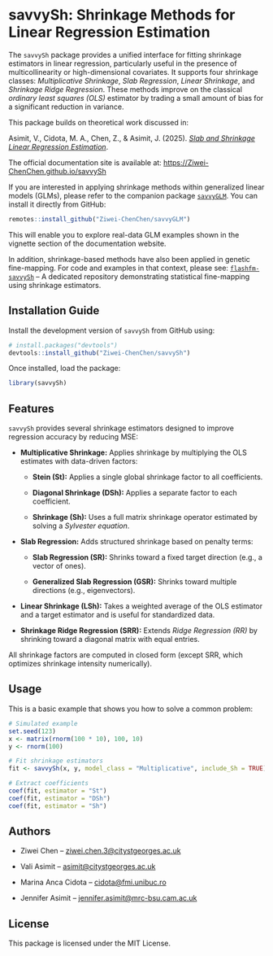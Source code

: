 # savvySh: Shrinkage Methods for Linear Regression Estimation

The `savvySh` package provides a unified interface for fitting shrinkage estimators in linear regression, particularly useful in the presence of multicollinearity or high-dimensional covariates. It supports four shrinkage classes: *Multiplicative Shrinkage*, *Slab Regression*, *Linear Shrinkage*, and *Shrinkage Ridge Regression*. These methods improve on the classical *ordinary least squares (OLS)* estimator by trading a small amount of bias for a significant reduction in variance.

This package builds on theoretical work discussed in:

Asimit, V., Cidota, M. A., Chen, Z., & Asimit, J. (2025). [*Slab and Shrinkage Linear Regression Estimation*](https://openaccess.city.ac.uk/id/eprint/35005/).

The official documentation site is available at: <https://Ziwei-ChenChen.github.io/savvySh>

If you are interested in applying shrinkage methods within generalized linear models (GLMs), please refer to the companion package [`savvyGLM`](https://github.com/Ziwei-ChenChen/savvyGLM). You can install it directly from GitHub:

``` r
remotes::install_github("Ziwei-ChenChen/savvyGLM")
```

This will enable you to explore real-data GLM examples shown in the vignette section of the documentation website.

In addition, shrinkage-based methods have also been applied in genetic fine-mapping. For code and examples in that context, please see: [`flashfm-savvySh`](https://github.com/jennasimit/flashfm-savvySh) – A dedicated repository demonstrating statistical fine-mapping using shrinkage estimators.

## Installation Guide

Install the development version of `savvySh` from GitHub using:

``` r
# install.packages("devtools")
devtools::install_github("Ziwei-ChenChen/savvySh")
```

Once installed, load the package:

``` r
library(savvySh)
```

## Features

`savvySh` provides several shrinkage estimators designed to improve regression accuracy by reducing MSE:

-   **Multiplicative Shrinkage:** Applies shrinkage by multiplying the OLS estimates with data-driven factors:

    -   **Stein (St):** Applies a single global shrinkage factor to all coefficients.

    -   **Diagonal Shrinkage (DSh):** Applies a separate factor to each coefficient.

    -   **Shrinkage (Sh):** Uses a full matrix shrinkage operator estimated by solving a *Sylvester equation*.

-   **Slab Regression:** Adds structured shrinkage based on penalty terms:

    -   **Slab Regression (SR):** Shrinks toward a fixed target direction (e.g., a vector of ones).

    -   **Generalized Slab Regression (GSR):** Shrinks toward multiple directions (e.g., eigenvectors).

-   **Linear Shrinkage (LSh):** Takes a weighted average of the OLS estimator and a target estimator and is useful for standardized data.

-   **Shrinkage Ridge Regression (SRR):** Extends *Ridge Regression (RR)* by shrinking toward a diagonal matrix with equal entries.

All shrinkage factors are computed in closed form (except SRR, which optimizes shrinkage intensity numerically).

## Usage

This is a basic example that shows you how to solve a common problem:

``` r
# Simulated example
set.seed(123)
x <- matrix(rnorm(100 * 10), 100, 10)
y <- rnorm(100)

# Fit shrinkage estimators
fit <- savvySh(x, y, model_class = "Multiplicative", include_Sh = TRUE)

# Extract coefficients
coef(fit, estimator = "St")
coef(fit, estimator = "DSh")
coef(fit, estimator = "Sh")
```

## Authors

-   Ziwei Chen – [ziwei.chen.3\@citystgeorges.ac.uk](ziwei.chen.3@citystgeorges.ac.uk)

-   Vali Asimit – [asimit\@citystgeorges.ac.uk](asimit@citystgeorges.ac.uk)

-   Marina Anca Cidota – [cidota\@fmi.unibuc.ro](cidota@fmi.unibuc.ro)

-   Jennifer Asimit – [jennifer.asimit\@mrc-bsu.cam.ac.uk](jennifer.asimit@mrc-bsu.cam.ac.uk)

## License

This package is licensed under the MIT License.
